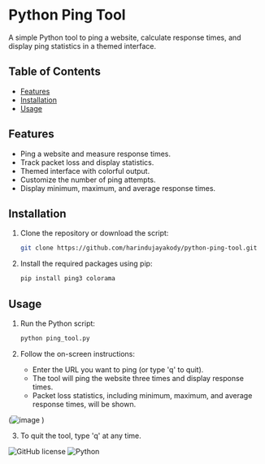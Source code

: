 # Python Ping Tool

A simple Python tool to ping a website, calculate response times, and display ping statistics in a themed interface.

## Table of Contents

- [Features](#features)
- [Installation](#installation)
- [Usage](#usage)

## Features

- Ping a website and measure response times.
- Track packet loss and display statistics.
- Themed interface with colorful output.
- Customize the number of ping attempts.
- Display minimum, maximum, and average response times.

## Installation

1. Clone the repository or download the script:
   ```sh
   git clone https://github.com/harindujayakody/python-ping-tool.git
   ```

2. Install the required packages using pip:
   ```sh
   pip install ping3 colorama
   ```

## Usage

1. Run the Python script:
   ```sh
   python ping_tool.py
   ```

2. Follow the on-screen instructions:
   - Enter the URL you want to ping (or type 'q' to quit).
   - The tool will ping the website three times and display response times.
   - Packet loss statistics, including minimum, maximum, and average response times, will be shown.

(![image](https://github.com/harindujayakody/python-ping-tool/assets/9878813/6db8d23a-a456-479a-b583-451871117a0f)
)

3. To quit the tool, type 'q' at any time.

![GitHub license](https://img.shields.io/badge/license-MIT-blue.svg) ![Python](https://img.shields.io/badge/Python-3.6%2B-blue.svg)
